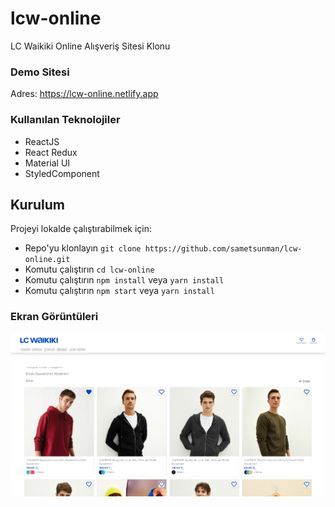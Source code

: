 # lcw-online

LC Waikiki Online Alışveriş Sitesi Klonu

### Demo Sitesi
 Adres: https://lcw-online.netlify.app

### Kullanılan Teknolojiler

- ReactJS
- React Redux
- Material UI
- StyledComponent


## Kurulum

Projeyi lokalde çalıştırabilmek için: 

* Repo'yu klonlayın `git clone https://github.com/sametsunman/lcw-online.git`
* Komutu çalıştırın `cd lcw-online`
* Komutu çalıştırın `npm install` veya `yarn install`
* Komutu çalıştırın `npm start` veya `yarn install` 


### Ekran Görüntüleri

<div align="center">
  <img width="600" src="/screenshot.png">
</div>